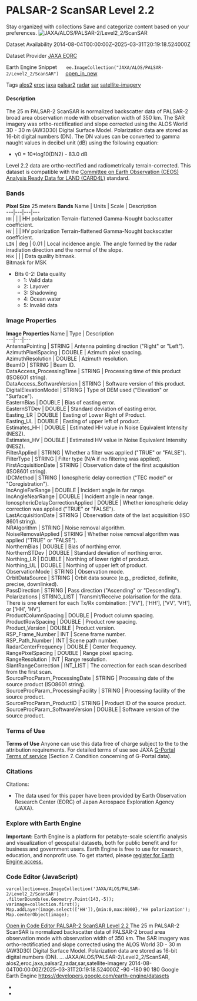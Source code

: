  
#  PALSAR-2 ScanSAR Level 2.2 
Stay organized with collections  Save and categorize content based on your preferences. 
![JAXA/ALOS/PALSAR-2/Level2_2/ScanSAR](https://developers.google.com/earth-engine/datasets/images/JAXA/JAXA_ALOS_PALSAR-2_Level2_2_ScanSAR_sample.png) 

Dataset Availability
    2014-08-04T00:00:00Z–2025-03-31T20:19:18.524000Z 

Dataset Provider
     [ JAXA EORC ](https://www.eorc.jaxa.jp/ALOS/en/dataset/palsar2_l22_e.htm) 

Earth Engine Snippet
     `    ee.ImageCollection("JAXA/ALOS/PALSAR-2/Level2_2/ScanSAR")   ` [ open_in_new ](https://code.earthengine.google.com/?scriptPath=Examples:Datasets/JAXA/JAXA_ALOS_PALSAR-2_Level2_2_ScanSAR) 

Tags
     [alos2](https://developers.google.com/earth-engine/datasets/tags/alos2) [eroc](https://developers.google.com/earth-engine/datasets/tags/eroc) [jaxa](https://developers.google.com/earth-engine/datasets/tags/jaxa) [palsar2](https://developers.google.com/earth-engine/datasets/tags/palsar2) [radar](https://developers.google.com/earth-engine/datasets/tags/radar) [sar](https://developers.google.com/earth-engine/datasets/tags/sar) [satellite-imagery](https://developers.google.com/earth-engine/datasets/tags/satellite-imagery)
#### Description
The 25 m PALSAR-2 ScanSAR is normalized backscatter data of PALSAR-2 broad area observation mode with observation width of 350 km. The SAR imagery was ortho-rectificatied and slope corrected using the ALOS World 3D - 30 m (AW3D30) Digital Surface Model. Polarization data are stored as 16-bit digital numbers (DN). The DN values can be converted to gamma naught values in decibel unit (dB) using the following equation:
  * γ0 = 10*log10(DN2) - 83.0 dB


Level 2.2 data are ortho-rectified and radiometrically terrain-corrected.
This dataset is compatible with the [Committee on Earth Observation (CEOS)](https://ceos.org/) [Analysis Ready Data for LAND (CARD4L)](https://ceos.org/ard/files/PFS/NRB/v5.5/CARD4L-PFS_NRB_v5.5.pdf) standard.
### Bands
**Pixel Size** 25 meters 
**Bands**
Name | Units | Scale | Description  
---|---|---|---  
`HH` |  |  | HH polarization Terrain-flattened Gamma-Nought backscatter coefficient.  
`HV` |  |  | HV polarization Terrain-flattened Gamma-Nought backscatter coefficient.  
`LIN` | deg | 0.01 | Local incidence angle. The angle formed by the radar irradiation direction and the normal of the slope.  
`MSK` |  |  | Data quality bitmask.  
Bitmask for MSK
  * Bits 0-2: Data quality 
    * 1: Valid data
    * 2: Layover
    * 3: Shadowing
    * 4: Ocean water
    * 5: Invalid data

  
### Image Properties
**Image Properties**
Name | Type | Description  
---|---|---  
AntennaPointing | STRING | Antenna pointing direction ("Right" or "Left").  
AzimuthPixelSpacing | DOUBLE | Azimuth pixel spacing.  
AzimuthResolution | DOUBLE | Azimuth resolution.  
BeamID | STRING | Beam ID.  
DataAccess_ProcessingTime | STRING | Processing time of this product (ISO8601 string).  
DataAccess_SoftwareVersion | STRING | Software version of this product.  
DigitalElevationModel | STRING | Type of DEM used ("Elevation" or "Surface").  
EasternBias | DOUBLE | Bias of easting error.  
EasternSTDev | DOUBLE | Standard deviation of easting error.  
Easting_LR | DOUBLE | Easting of Lower Right of Product.  
Easting_UL | DOUBLE | Easting of upper left of product.  
Estimates_HH | DOUBLE | Estimated HH value in Noise Equivalent Intensity (NESZ).  
Estimates_HV | DOUBLE | Estimated HV value in Noise Equivalent Intensity (NESZ).  
FilterApplied | STRING | Whether a filter was applied ("TRUE" or "FALSE").  
FilterType | STRING | Filter type (N/A if no filtering was applied).  
FirstAcquisitionDate | STRING | Observation date of the first acquisition (ISO8601 string).  
IDCMethod | STRING | Ionospheric delay correction ("TEC model" or "Coregistration").  
IncAngleFarRange | DOUBLE | Incident angle in far range.  
IncAngleNearRange | DOUBLE | Incident angle in near range.  
IonosphericDelayCorrectionApplied | DOUBLE | Whether ionospheric delay correction was applied ("TRUE" or "FALSE").  
LastAcquisitionDate | STRING | Observation date of the last acquisition (ISO 8601 string).  
NRAlgorithm | STRING | Noise removal algorithm.  
NoiseRemovalApplied | STRING | Whether noise removal algorithm was applied ("TRUE" or "FALSE").  
NorthernBias | DOUBLE | Bias of northing error.  
NorthernSTDev | DOUBLE | Standard deviation of northing error.  
Northing_LR | DOUBLE | Northing of lower right of product.  
Northing_UL | DOUBLE | Northing of upper left of product.  
ObservationMode | STRING | Observation mode.  
OrbitDataSource | STRING | Orbit data source (e.g., predicted, definite, precise, downlinked).  
PassDirection | STRING | Pass direction ("Ascending" or "Descending").  
Polarizations | STRING_LIST | Transmit/Receive polarisation for the data. There is one element for each Tx/Rx combination: ['VV'], ['HH'], ['VV', 'VH'], or ['HH', 'HV'].  
ProductColumnSpacing | DOUBLE | Product column spacing.  
ProductRowSpacing | DOUBLE | Product row spacing.  
Product_Version | DOUBLE | Product version.  
RSP_Frame_Number | INT | Scene frame number.  
RSP_Path_Number | INT | Scene path number.  
RadarCenterFrequency | DOUBLE | Center frequency.  
RangePixelSpacing | DOUBLE | Range pixel spacing.  
RangeResolution | INT | Range resolution.  
SlantRangeCorrection | INT_LIST | The correction for each scan described from the first scan.  
SourceProcParam_ProcessingDate | STRING | Processing date of the source product (ISO8601 string).  
SourceProcParam_ProcessingFacility | STRING | Processing facility of the source product.  
SourceProcParam_ProductID | STRING | Product ID of the source product.  
SourceProcParam_SoftwareVersion | DOUBLE | Software version of the source product.  
### Terms of Use
**Terms of Use**
Anyone can use this data free of charge subject to the to the attribution requirements. For detailed terms of use see JAXA [G-Portal Terms of service](https://gportal.jaxa.jp/gpr/index/eula?lang=en) (Section 7. Condition concerning of G-Portal data).
### Citations
Citations:
  * The data used for this paper have been provided by Earth Observation Research Center (EORC) of Japan Aerospace Exploration Agency (JAXA).


### Explore with Earth Engine
**Important:** Earth Engine is a platform for petabyte-scale scientific analysis and visualization of geospatial datasets, both for public benefit and for business and government users. Earth Engine is free to use for research, education, and nonprofit use. To get started, please [register for Earth Engine access.](https://console.cloud.google.com/earth-engine)
### Code Editor (JavaScript)
```
varcollection=ee.ImageCollection('JAXA/ALOS/PALSAR-2/Level2_2/ScanSAR')
.filterBounds(ee.Geometry.Point(143,-5));
varimage=collection.first();
Map.addLayer(image.select(['HH']),{min:0,max:8000},'HH polarization');
Map.centerObject(image);
```
[ Open in Code Editor ](https://code.earthengine.google.com/?scriptPath=Examples:Datasets/JAXA/JAXA_ALOS_PALSAR-2_Level2_2_ScanSAR)
[ PALSAR-2 ScanSAR Level 2.2 ](https://developers.google.com/earth-engine/datasets/catalog/JAXA_ALOS_PALSAR-2_Level2_2_ScanSAR)
The 25 m PALSAR-2 ScanSAR is normalized backscatter data of PALSAR-2 broad area observation mode with observation width of 350 km. The SAR imagery was ortho-rectificatied and slope corrected using the ALOS World 3D - 30 m (AW3D30) Digital Surface Model. Polarization data are stored as 16-bit digital numbers (DN). …
JAXA/ALOS/PALSAR-2/Level2_2/ScanSAR, alos2,eroc,jaxa,palsar2,radar,sar,satellite-imagery 
2014-08-04T00:00:00Z/2025-03-31T20:19:18.524000Z
-90 -180 90 180 
Google Earth Engine
https://developers.google.com/earth-engine/datasets
  * [ ](https://doi.org/https://www.eorc.jaxa.jp/ALOS/en/dataset/palsar2_l22_e.htm)
  * [ ](https://doi.org/https://developers.google.com/earth-engine/datasets/catalog/JAXA_ALOS_PALSAR-2_Level2_2_ScanSAR)


